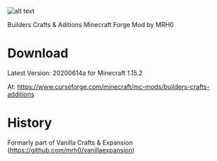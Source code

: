 ![alt text](https://github.com/mrh0/buildersaddition/blob/master/Builders.png?raw=true)

Builders Crafts & Aditions
Minecraft Forge Mod by MRH0

# Download

Latest Version: 20200614a for Minecraft 1.15.2

At: https://www.curseforge.com/minecraft/mc-mods/builders-crafts-additions

# History

Formarly part of Vanilla Crafts & Expansion (https://github.com/mrh0/vanillaexpansion)
